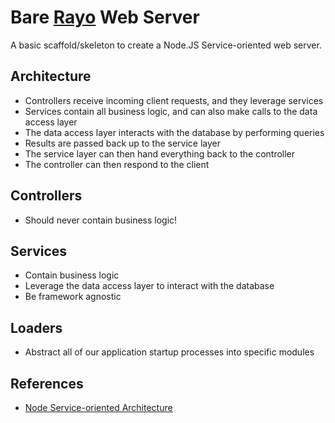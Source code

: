 # Bare [Rayo](https://rayo.js.org/) Web Server
A basic scaffold/skeleton to create a Node.JS Service-oriented web server.

## Architecture
* Controllers receive incoming client requests, and they leverage services
* Services contain all business logic, and can also make calls to the data access layer
* The data access layer interacts with the database by performing queries
* Results are passed back up to the service layer
* The service layer can then hand everything back to the controller
* The controller can then respond to the client

## Controllers
* Should never contain business logic!

## Services
* Contain business logic
* Leverage the data access layer to interact with the database
* Be framework agnostic

## Loaders
* Abstract all of our application startup processes into specific modules

## References
* [Node Service-oriented Architecture](https://www.codementor.io/@evanbechtol/node-service-oriented-architecture-12vjt9zs9i)
